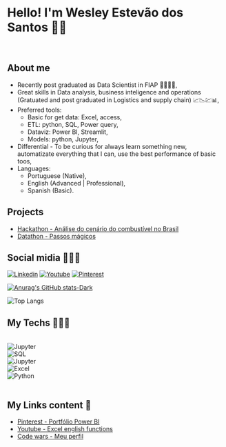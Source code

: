
# Hello! I'm Wesley Estevão dos Santos 👍🏽
<br/>

## About me
- Recently post graduated as Data Scientist in FIAP 👨🏼‍🎓🚀, <br/>
- Great skills in Data analysis, business inteligence and operations (Gratuated and post graduated in Logistics and supply chain) 📈📉💹📊, <br/>
- Preferred tools:
  - Basic for get data: Excel, access,
  - ETL: python, SQL, Power query,
  - Dataviz: Power BI, Streamlit,
  - Models: python, Jupyter,
- Differential - To be curious for always learn something new, automatizate everything that I can, use the best performance of basic toos,
- Languages:
  - Portuguese (Native),
  - English (Advanced | Professional),
  - Spanish (Basic). <br/>
 
## Projects
- [Hackathon - Análise do cenário do combustível no Brasil](https://projetotechchallenge4-3dtat.streamlit.app/)<br/>
- [Datathon - Passos mágicos](https://datathon-wesleyesantos-g44.streamlit.app/)<br/>

## Social midia 🙋🏽‍♂️
[![Linkedin](https://img.shields.io/badge/LinkedIn-0077B5?style=for-the-badge&logo=linkedin&logoColor=white)](https://www.linkedin.com/in/wesleyesantos) [![Youtube](https://img.shields.io/badge/YouTube-FF0000?style=for-the-badge&logo=youtube&logoColor=white)](https://www.youtube.com/@excelinfo8516) [![Pinterest](https://img.shields.io/badge/Pinterest-%23E60023.svg?&style=for-the-badge&logo=Pinterest&logoColor=white)](https://br.pinterest.com/wesleyesantos1)

[![Anurag's GitHub stats-Dark](https://github-readme-stats.vercel.app/api?username=wesleyesantos&show_icons=true&theme=dark#gh-dark-mode-only)](https://github.com/wesleyesantos/github-readme-stats#gh-dark-mode-only)

![Top Langs](https://github-readme-stats.vercel.app/api/top-langs/?username=wesleyesantos&layout=compact)

## My Techs 👨🏽‍💻
<div styles="display: inline_block"><br/>
     <img align
="center" alt="Jupyter" src = "http://ForTheBadge.com/images/badges/built-with-science.svg"/>
    <br/>
    <img align="center" alt="SQL" src = "https://img.shields.io/badge/Microsoft_SQL_Server-CC2927?style=for-the-badge&logo=microsoft-sql-server&logoColor=white)" />
    <br/>
    <img align="center" alt="Jupyter" src = "https://img.shields.io/badge/Made%20with-Jupyter-orange?style=for-the-badge&logo=Jupyter)"/>
    <br/>
    <img align="center" alt="Excel" src = "https://img.shields.io/badge/Microsoft_Excel-217346?style=for-the-badge&logo=microsoft-excel&logoColor=white" />
    <br/>
    <img align="center" alt="Python" src = "https://img.shields.io/badge/Python-3776AB?style=for-the-badge&logo=python&logoColor=white" />
    <br/>
       
    	
    
</div><br/>

## My Links content 🔗
- [Pinterest - Portfólio Power BI](https://br.pinterest.com/pin/356417758024611034/)<br/>
- [Youtube - Excel english functions](https://www.youtube.com/playlist?list=PLK98pO8bR0XLvhIHXC6cJBx6cqcV4w3zv)<br/>
- [Code wars - Meu perfil](https://www.codewars.com/users/wesleyesantos)<br/>
